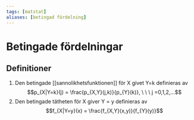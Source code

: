 ```yaml
---
tags: [matstat]
aliases: [betingad fördelning]
---
```

# Betingade fördelningar

## Definitioner

1. Den betingade [[sannolikhetsfunktionen]] för X givet Y=k definieras av $$p_{X|Y=k}(j) = \frac{p_{X,Y}(j,k)}{p_{Y}(k)}, \ \ \ j =0,1,2,...$$
2. Den betingade tätheten för X giver Y = y definieras av $$f_{X|Y=y}(x) = \frac{f_{X,Y}(x,y)}{f_{Y}(y)}$$